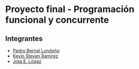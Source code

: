 # Proyecto final - Programación funcional y concurrente


## Integrantes
- [Pedro Bernal Londoño]()
- [Kevin Steven Ramírez]()
- [Jota E. López]()
